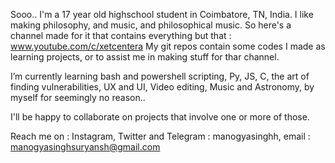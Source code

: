 Sooo.. I'm a 17 year old highschool student in Coimbatore, TN, India.
I like making philosophy, and music, and philosophical music. So here's a channel made for it that contains everything but that : www.youtube.com/c/xetcentera
My git repos contain some codes I made as learning projects, or to assist me in making stuff for thar channel.

I’m currently learning bash and powershell scripting, Py, JS, C, the art of finding vulnerabilities, UX and UI, Video editing, Music and Astronomy, by myself for seemingly no reason..

I'll be happy to collaborate on projects that involve one or more of those.

Reach me on :
Instagram, Twitter and Telegram : manogyasinghh,
email : manogyasinghsuryansh@gmail.com

